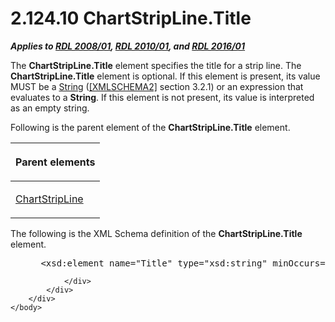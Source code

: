 <html dir="LTR" xmlns:mshelp="http://msdn.microsoft.com/mshelp" xmlns:ddue="http://ddue.schemas.microsoft.com/authoring/2003/5" xmlns:xlink="http://www.w3.org/1999/xlink" xmlns:tool="http://www.microsoft.com/tooltip">
    <head>
        <meta http-equiv="Content-Type" content="text/html; CHARSET=utf-8"></meta>
        <meta name="save" content="history"></meta>
        <title>2.124.10 ChartStripLine.Title</title>
        <xml>
            <mshelp:toctitle title="2.124.10 ChartStripLine.Title"></mshelp:toctitle>
            <mshelp:rltitle title="[MS-RDL]: ChartStripLine.Title"></mshelp:rltitle>
            <mshelp:keyword index="A" term="08fd8de6-a566-4621-b451-46456fbc04d5"></mshelp:keyword>
            <mshelp:attr name="DCSext.ContentType" value="open specification"></mshelp:attr>
            <mshelp:attr name="AssetID" value="08fd8de6-a566-4621-b451-46456fbc04d5"></mshelp:attr>
            <mshelp:attr name="TopicType" value="kbRef"></mshelp:attr>
            <mshelp:attr name="DCSext.Title" value="[MS-RDL]: ChartStripLine.Title" />
        </xml>
    </head>
    <body>
        <div id="header">
            <h1 class="heading">2.124.10 ChartStripLine.Title</h1>
        </div>
        <div id="mainSection">
            <div id="mainBody">
                <div id="allHistory" class="saveHistory"></div>
                <div id="sectionSection0" class="section" name="collapseableSection">
                    

<p><b><i>Applies to </i></b><a href="1e855f94-4617-47e4-b89e-0856c6cb420f.html"><b><i>RDL 2008/01</i></b></a><b><i>,
</i></b><a href="3428e690-a348-4ec7-8a6a-8efb42d2cdee.html"><b><i>RDL 2010/01</i></b></a><b><i>,
and </i></b><a href="52ce3983-2bfc-4e72-9359-42aaf5fe4509.html"><b><i>RDL 2016/01</i></b></a></p>

<p>The <b>ChartStripLine.Title</b> element specifies the title
for a strip line. The <b>ChartStripLine.Title</b> element is optional. If this
element is present, its value MUST be a <a href="1ed81ef3-a683-45e3-aaad-bd2bbe71bc3d.html">String</a> (<a href="https://go.microsoft.com/fwlink/?LinkId=90610">[XMLSCHEMA2]</a> section
3.2.1) or an expression that evaluates to a <b>String</b>. If this element is
not present, its value is interpreted as an empty string.</p>

<p>Following is the parent element of the <b>ChartStripLine.Title</b>
element.</p>

<table>
 <thead>
  <tr>
   <th>
   <p>Parent elements </p>
   </th>
  </tr>
 </thead>
 <tr>
  <td>
  <p><a href="4b96c12c-5a8d-4335-b76c-da86e7328c63.html">ChartStripLine</a></p>
  </td>
 </tr>
</table>

<p>The following is the XML Schema definition of the <b>ChartStripLine.Title</b>
element.</p>

<dl>
<dd>
<div><pre> &lt;xsd:element name=&quot;Title&quot; type=&quot;xsd:string&quot; minOccurs=&quot;0&quot; /&gt;
</pre></div>
</dd></dl>


                </div>
            </div>
        </div>
    </body>
</html>